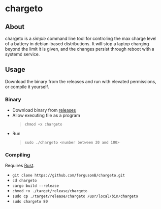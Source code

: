 # chargeto
## About
chargeto is a *simple* command line tool for controling the max charge level of a battery in debian-based distributions.
It will stop a laptop charging beyond the limit it is given, and the changes persist through reboot with a systemd service.

## Usage
Download the binary from the releases and run with elevated permissions, or compile it yourself.

### Binary
* Download binary from [releases](https://github.com/fergusonB/chargeto/releases)
* Allow executing file as a program 
    >`chmod +x chargeto`
* Run 
    >`sudo ./chargeto <number between 20 and 100>`

### Compiling
Requires [Rust](https://rustup.rs/).
* `git clone https://github.com/fergusonB/chargeto.git`
* `cd chargeto`
* `cargo build --release`
* `chmod +x ./target/release/chargeto`
* `sudo cp ./target/release/chargeto /usr/local/bin/chargeto`
* `sudo chargeto 80`

